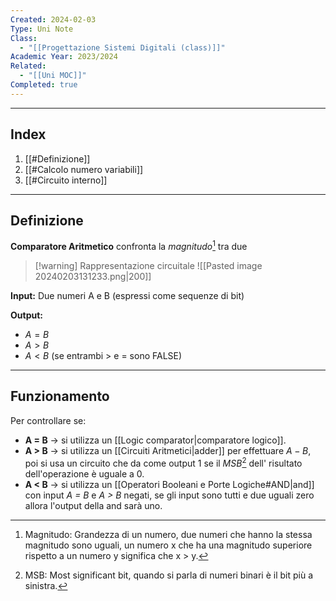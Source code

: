 ```yaml
---
Created: 2024-02-03
Type: Uni Note
Class:
  - "[[Progettazione Sistemi Digitali (class)]]"
Academic Year: 2023/2024
Related:
  - "[[Uni MOC]]"
Completed: true
---
```

---
## Index

1. [[#Definizione]]
2. [[#Calcolo numero variabili]]
3. [[#Circuito interno]]

---
## Definizione

**Comparatore Aritmetico** confronta la *magnitudo*[^1] tra due 

>[!warning] Rappresentazione circuitale
>![[Pasted image 20240203131233.png|200]]

**Input:** Due numeri A e B (espressi come sequenze di bit)

**Output:**
- $A = B$
- $A>B$
- $A<B$    (se entrambi > e = sono FALSE)

---
## Funzionamento 

 Per controllare se:
- **A = B** -> si utilizza un [[Logic comparator|comparatore logico]].
- **A > B** -> si utilizza un [[Circuiti Aritmetici|adder]] per effettuare $A-B$, poi si usa un circuito che da come output 1 se il *MSB*[^2] dell' risultato dell'operazione è uguale a 0.
- **A < B** -> si utilizza un [[Operatori Booleani e Porte Logiche#AND|and]] con input *A = B* e *A > B* negati, se gli input sono tutti e due uguali zero allora l'output della and sarà uno.

[^1]: Magnitudo: Grandezza di un numero, due numeri che hanno la stessa magnitudo sono uguali, un numero x che ha una magnitudo superiore rispetto a un numero y significa che x > y.

[^2]: MSB: Most significant bit, quando si parla di numeri binari è il bit più a sinistra.